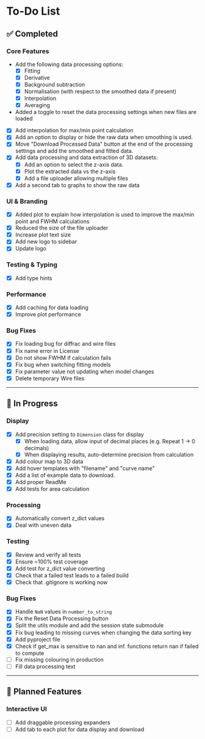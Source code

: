 # To-Do List

## ✅ Completed

### Core Features
* Add the following data processing options:
  * [X] Fitting
  * [X] Derivative  
  * [X] Background subtraction  
  * [X] Normalisation (with respect to the smoothed data if present)
  * [X] Interpolation
  * [X] Averaging
* Added a toggle to reset the data processing settings when new files are loaded
* [X] Add interpolation for max/min point calculation  
* [X] Add an option to display or hide the raw data when smoothing is used.
* [X] Move "Download Processed Data" button at the end of the processing settings and add the smoothed and fitted data.
* [X] Add data processing and data extraction of 3D datasets:
  * [X] Add an option to select the z-axis data.
  * [X] Plot the extracted data vs the z-axis
  * [X] Add a file uploader allowing multiple files
* [X] Add a second tab to graphs to show the raw data

### UI & Branding
* [X] Added plot to explain how interpolation is used to improve the max/min point and FWHM calculations
* [X] Reduced the size of the file uploader
* [X] Increase plot text size
* [X] Add new logo to sidebar  
* [X] Update logo  

### Testing & Typing
* [X] Add type hints  

### Performance
* [X] Add caching for data loading  
* [X] Improve plot performance

### Bug Fixes  
* [X] Fix loading bug for diffrac and wire files  
* [X] Fix name error in License
* [X] Do not show FWHM if calculation fails  
* [X] Fix bug when switching fitting models  
* [X] Fix parameter value not updating when model changes
* [X] Delete temporary Wire files 

---

## 🔧 In Progress

### Display  
* [X] Add precision setting to `Dimension` class for display  
  * [X] When loading data, allow input of decimal places (e.g. Repeat 1 → 0 decimals)  
  * [X] When displaying results, auto-determine precision from calculation
* [X] Add colour map to 3D data  
* [X] Add hover templates with "filename" and "curve name"  
* [X] Add a list of example data to download.
* [X] Add proper ReadMe
* [X] Add tests for area calculation

### Processing
* [X] Automatically convert z_dict values
* [X] Deal with uneven data

### Testing  
* [X] Review and verify all tests  
* [X] Ensure ~100% test coverage 
* [X] Add test for z_dict value converting
* [X] Check that a failed test leads to a failed build
* [X] Check that .gitignore is working now

### Bug Fixes
* [X] Handle `NaN` values in `number_to_string`  
* [X] Fix the Reset Data Processing button
* [X] Split the utils module and add the session state submodule
* [X] Fix bug leading to missing curves when changing the data sorting key
* [X] Add pyproject file
* [X] Check if get_max is sensitive to nan and inf. functions return nan if failed to compute
* [ ] Fix missing colouring in production
* [ ] Fill data processing text

---

## 🧩 Planned Features

### Interactive UI  
* [ ] Add draggable processing expanders
* [ ] Add tab to each plot for data display and download  
